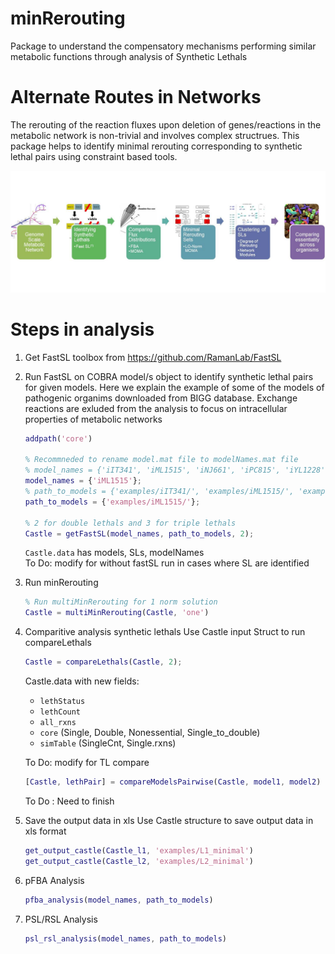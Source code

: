# minRerouting
Package to understand the compensatory mechanisms performing similar metabolic functions through analysis of Synthetic Lethals

# Alternate Routes in Networks
The rerouting of the reaction fluxes upon deletion of genes/reactions in the metabolic network is non-trivial and involves complex structrues. This package helps to identify minimal rerouting corresponding to synthetic lethal pairs using constraint based tools.   

![Workflow for analysis of synthetic lethals](docs/workflow.jpg)

# Steps in analysis
1. Get FastSL toolbox from https://github.com/RamanLab/FastSL

2. Run FastSL on COBRA model/s object to identify synthetic lethal pairs for given models.
Here we explain the example of some of the models of pathogenic organims downloaded from BIGG database. Exchange reactions are exluded from the analysis to focus on intracellular properties of metabolic networks
	```Matlab 
	addpath('core')
	
	% Recommneded to rename model.mat file to modelNames.mat file
	% model_names = {'iIT341', 'iML1515', 'iNJ661', 'iPC815', 'iYL1228', 'STM_v1_0', 'e_coli_core', 'iJO1366', 'iSSON_1240'};
	model_names = {'iML1515'};
	% path_to_models = {'examples/iIT341/', 'examples/iML1515/', 'examples/iNJ661/','examples/iPC815/', 'examples/iYL1228/', 'examples/STM_v1_0/', 'examples/e_coli_core/', 'examples/iJO1366', 'examples/iSSON_1240'};
	path_to_models = {'examples/iML1515/'};
	
	% 2 for double lethals and 3 for triple lethals
	Castle = getFastSL(model_names, path_to_models, 2);
	``` 
	`Castle.data` has models, SLs, modelNames  
	To Do: modify for without fastSL run in cases where SL are identified 

3. Run minRerouting
	```Matlab 
	% Run multiMinRerouting for 1 norm solution
	Castle = multiMinRerouting(Castle, 'one')
	``` 

4. Comparitive analysis synthetic lethals 
	Use Castle input Struct to run compareLethals
	```Matlab 
	Castle = compareLethals(Castle, 2);
	```
	Castle.data with new fields:  
	- `lethStatus`    
	- `lethCount`    
	- `all_rxns`   
	- `core` (Single, Double, Nonessential, Single_to_double)  
	- `simTable`  (SingleCnt, Single.rxns)   
	
	To Do: modify for TL compare

	```Matlab
	[Castle, lethPair] = compareModelsPairwise(Castle, model1, model2)
	```
	To Do : Need to finish

5. Save the output data in xls
	Use Castle structure to save output data in xls format
	```Matlab
	get_output_castle(Castle_l1, 'examples/L1_minimal')
	get_output_castle(Castle_l2, 'examples/L2_minimal')
	```
6. pFBA Analysis
	```Matlab
	pfba_analysis(model_names, path_to_models)
	``` 

7. PSL/RSL Analysis
	```Matlab
	psl_rsl_analysis(model_names, path_to_models)
	```